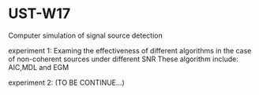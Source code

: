 # UST-W17
Computer simulation of signal source detection
 
experiment 1:
Examing the effectiveness of different algorithms in the case of non-coherent sources under different SNR 
These algorithm include: AIC,MDL and EGM


experiment 2:
(TO BE CONTINUE...) 
